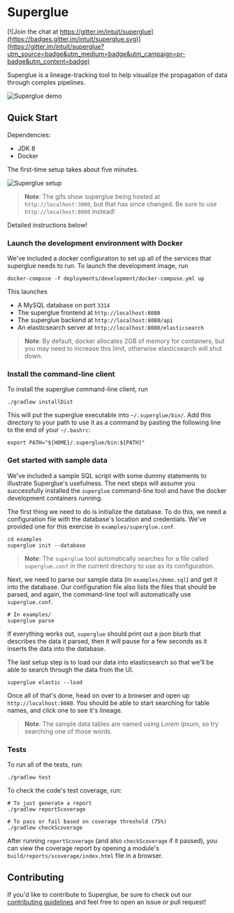 # Superglue

[![Join the chat at https://gitter.im/intuit/superglue](https://badges.gitter.im/intuit/superglue.svg)](https://gitter.im/intuit/superglue?utm_source=badge&utm_medium=badge&utm_campaign=pr-badge&utm_content=badge)

Superglue is a lineage-tracking tool to help visualize
the propagation of data through complex pipelines.

![Superglue demo](.github/assets/SuperglueDemo.gif)

## Quick Start

Dependencies:

- JDK 8
- Docker

The first-time setup takes about five minutes.

![Superglue setup](.github/assets/SuperglueSetup.gif)

> **Note**: The gifs show superglue being hosted at `http://localhost:3000`,
> but that has since changed. Be sure to use `http://localhost:8080` instead!

Detailed instructions below!

### Launch the development environment with Docker

We've included a docker configuration to set up all of the services that
superglue needs to run. To launch the development image, run

```
docker-compose -f deployments/development/docker-compose.yml up
```

This launches

- A MySQL database on port `3314`
- The superglue frontend at `http://localhost:8080`
- The superglue backend at `http://localhost:8080/api`
- An elasticsearch server at `http://localhost:8080/elasticsearch`

> **Note**: By default, docker allocates 2GB of memory for containers, but you
> may need to increase this limit, otherwise elasticsearch will shut down.

### Install the command-line client

To install the superglue command-line client, run

```
./gradlew installDist
```

This will put the superglue executable into `~/.superglue/bin/`.
Add this directory to your path to use it as a command by pasting the following
line to the end of your `~/.bashrc`:

```
export PATH="${HOME}/.superglue/bin:${PATH}"
```

### Get started with sample data

We've included a sample SQL script with some dummy statements to illustrate
Superglue's usefulness. The next steps will assume you successfully installed
the `superglue` command-line tool and have the docker development containers
running.

The first thing we need to do is initialize the database. To do this, we need a
configuration file with the database's location and credentials. We've provided
one for this exercise in `examples/superglue.conf`.

```
cd examples
superglue init --database
```

> **Note**: The `superglue` tool automatically searches for a file called
> `superglue.conf` in the current directory to use as its configuration.

Next, we need to parse our sample data (in `examples/demo.sql`) and get it into
the database. Our configuration file also lists the files that should be parsed,
and again, the command-line tool will automatically use `superglue.conf`.

```
# In examples/
superglue parse
```

If everything works out, `superglue` should print out a json blurb that describes
the data it parsed, then it will pause for a few seconds as it inserts the data
into the database.

The last setup step is to load our data into elasticsearch so that we'll be able
to search through the data from the UI.

```
superglue elastic --load
```

Once all of that's done, head on over to a browser and open up `http://localhost:8080`.
You should be able to start searching for table names, and click one to see it's
lineage.

> **Note**: The sample data tables are named using _Lorem Ipsum_, so try searching one
> of those words.

### Tests

To run all of the tests, run:

```
./gradlew test
```

To check the code's test coverage, run:

```
# To just generate a report
./gradlew reportScoverage

# To pass or fail based on coverage threshold (75%)
./gradlew checkScoverage
```

After running `reportScoverage` (and also `checkScoverage` if it passed), you can
view the coverage report by opening a module's `build/reports/scoverage/index.html`
file in a browser.

## Contributing

If you'd like to contribute to Superglue, be sure to check out our
[contributing guidelines] and feel free to open an issue or pull request!

[contributing guidelines]: .github/CONTRIBUTING.md
